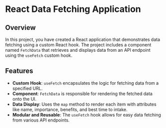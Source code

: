 # React Data Fetching Application

## Overview

In this project, you have created a React application that demonstrates data fetching using a custom React hook. The project includes a component named `FetchData` that retrieves and displays data from an API endpoint using the `useFetch` custom hook.

## Features

- **Custom Hook**: `useFetch` encapsulates the logic for fetching data from a specified URL.
- **Component**: `FetchData` is responsible for rendering the fetched data onto the UI.
- **Data Display**: Uses the `map` method to render each item with attributes like name, importance, benefits, and best time to intake.
- **Modular and Reusable**: The `useFetch` hook allows for easy data fetching from various API endpoints.
